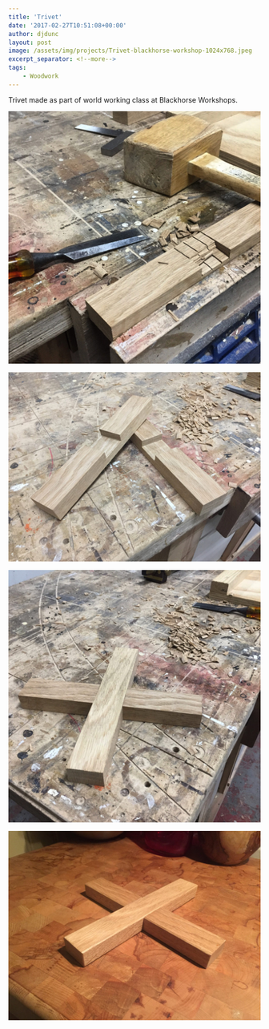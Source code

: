 ```yaml
---
title: 'Trivet'
date: '2017-02-27T10:51:08+00:00'
author: djdunc
layout: post
image: /assets/img/projects/Trivet-blackhorse-workshop-1024x768.jpeg
excerpt_separator: <!--more-->
tags:
    - Woodwork
---
```


Trivet made as part of world working class at Blackhorse Workshops.

![Trivet](/assets/img/projects/trivet2.jpeg)

<!--more-->

![Trivet](/assets/img/projects/trivet.jpeg)

![Trivet](/assets/img/projects/trivet-final.jpeg)

![Trivet](/assets/img/projects/Trivet-blackhorse-workshop-1024x768.jpeg)
